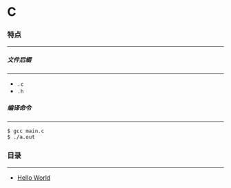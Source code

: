 C
===

### 特点
---
##### 文件后缀
---
* `.c`
* `.h`

##### 编译命令
---
```
$ gcc main.c
$ ./a.out
```

### 目录
---
* [Hello World](https://github.com/PFei-He/Language-Study-Note/tree/master/C/Hello%20World)
